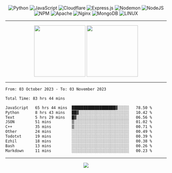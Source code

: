 <div align="center">
  
![Python](https://img.shields.io/badge/python-3670A0?style=for-the-badge&logo=python&logoColor=ffdd54) ![JavaScript](https://img.shields.io/badge/javascript-%23323330.svg?style=for-the-badge&logo=javascript&logoColor=%23F7DF1E) ![Cloudflare](https://img.shields.io/badge/Cloudflare-F38020?style=for-the-badge&logo=Cloudflare&logoColor=white) ![Express.js](https://img.shields.io/badge/express.js-%23404d59.svg?style=for-the-badge&logo=express&logoColor=%2361DAFB) ![Nodemon](https://img.shields.io/badge/NODEMON-%23323330.svg?style=for-the-badge&logo=nodemon&logoColor=%BBDEAD) ![NodeJS](https://img.shields.io/badge/node.js-6DA55F?style=for-the-badge&logo=node.js&logoColor=white) ![NPM](https://img.shields.io/badge/NPM-%23CB3837.svg?style=for-the-badge&logo=npm&logoColor=white) ![Apache](https://img.shields.io/badge/apache-%23D42029.svg?style=for-the-badge&logo=apache&logoColor=white) ![Nginx](https://img.shields.io/badge/nginx-%23009639.svg?style=for-the-badge&logo=nginx&logoColor=white) ![MongoDB](https://img.shields.io/badge/MongoDB-%234ea94b.svg?style=for-the-badge&logo=mongodb&logoColor=white) ![LINUX](https://img.shields.io/badge/Linux-FCC624?style=for-the-badge&logo=linux&logoColor=black)

---


<img src="https://github-readme-streak-stats.herokuapp.com/?user=anotherrandomonline&theme=react" height="160"/>
  
<img src="https://github-readme-stats.vercel.app/api?username=anotherrandomonline&show_icons=true&include_all_commits=true&theme=react" height="160"/>
</div>

---

<!--START_SECTION:waka-->

```txt
From: 03 October 2023 - To: 03 November 2023

Total Time: 83 hrs 44 mins

JavaScript   65 hrs 44 mins  ███████████████████▓░░░░░   78.50 %
Python       8 hrs 43 mins   ██▓░░░░░░░░░░░░░░░░░░░░░░   10.42 %
Text         5 hrs 29 mins   █▓░░░░░░░░░░░░░░░░░░░░░░░   06.56 %
JSON         51 mins         ▒░░░░░░░░░░░░░░░░░░░░░░░░   01.02 %
C++          35 mins         ▒░░░░░░░░░░░░░░░░░░░░░░░░   00.71 %
Other        24 mins         ░░░░░░░░░░░░░░░░░░░░░░░░░   00.49 %
Todotxt      19 mins         ░░░░░░░░░░░░░░░░░░░░░░░░░   00.39 %
Ezhil        18 mins         ░░░░░░░░░░░░░░░░░░░░░░░░░   00.38 %
Bash         13 mins         ░░░░░░░░░░░░░░░░░░░░░░░░░   00.26 %
Markdown     11 mins         ░░░░░░░░░░░░░░░░░░░░░░░░░   00.23 %
```

<!--END_SECTION:waka-->

---

<div align="center">
  
![](https://github-profile-trophy.vercel.app/?username=anotherrandomonline&theme=darkhub&no-frame=true&no-bg=true&margin-w=4)

</div>
